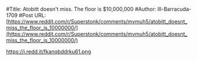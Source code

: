 #Title: Atobitt doesn't miss. The floor is $10,000,000
#Author: Ill-Barracuda-1709
#Post URL: [https://www.reddit.com/r/Superstonk/comments/mvmuh5/atobitt_doesnt_miss_the_floor_is_10000000/](https://www.reddit.com/r/Superstonk/comments/mvmuh5/atobitt_doesnt_miss_the_floor_is_10000000/)


https://i.redd.it/fkanqbddrku61.png